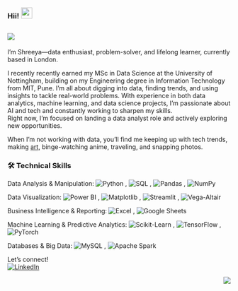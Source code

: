 

### Hii! <img src="https://emojis.slackmojis.com/emojis/images/1536351075/4594/blob-wave.gif" width="25"/>

##  <img src="https://readme-typing-svg.demolab.com?font=Fira+Code&pause=1000&color=16F7AA&width=435&lines=Ex+Data+Analyst+%40+Foliage+Outdoors;MSc+Data+Science+%40+UoN+(Merit);3x+Google+Certified+Professional;Data+Scientist;AI+Enthusiast"/>

I’m Shreeya—data enthusiast, problem-solver, and lifelong learner, currently based in London. <br/> 

I recently recently earned my MSc in Data Science at the University of Nottingham, building on my Engineering degree in Information Technology from MIT, Pune. I’m all about digging into data, finding trends, and using insights to tackle real-world problems. With experience in both data analytics, machine learning, and data science projects, I’m passionate about AI and tech and constantly working to sharpen my skills. <br/>
Right now, I’m focused on landing a data analyst role and actively exploring new opportunities. <br/>

When I’m not working with data, you’ll find me keeping up with tech trends, making [art](https://www.tumblr.com/blog/sketchink), binge-watching anime, traveling, and snapping photos.
 


### 🛠️ Technical Skills   <br/> 

Data Analysis & Manipulation:  ![Python](https://img.shields.io/badge/-Python-black?logo=python&logoColor=white) ,  ![SQL](https://img.shields.io/badge/-SQL-black?logo=mysql&logoColor=white) ,  ![Pandas](https://img.shields.io/badge/-Pandas-black?logo=pandas&logoColor=white) ,  ![NumPy](https://img.shields.io/badge/-NumPy-black?logo=numpy&logoColor=white)  

Data Visualization: ![Power BI](https://img.shields.io/badge/-Power%20BI-black?logo=powerbi&logoColor=white) ,  ![Matplotlib](https://img.shields.io/badge/-Matplotlib-black?logo=plotly&logoColor=white) , ![Streamlit](https://img.shields.io/badge/-Streamlit-black?logo=streamlit&logoColor=white) , ![Vega-Altair](https://img.shields.io/badge/-Vega%20Altair-black?logo=vega&logoColor=white)  

Business Intelligence & Reporting:  ![Excel](https://img.shields.io/badge/-Excel-black?logo=microsoftexcel&logoColor=white) , ![Google Sheets](https://img.shields.io/badge/-Google%20Sheets-black?logo=googlesheets&logoColor=white)  

Machine Learning & Predictive Analytics: ![Scikit-Learn](https://img.shields.io/badge/-Scikit--Learn-black?logo=scikitlearn&logoColor=white) , ![TensorFlow](https://img.shields.io/badge/-TensorFlow-black?logo=tensorflow&logoColor=white) , ![PyTorch](https://img.shields.io/badge/-PyTorch-black?logo=pytorch&logoColor=white)  


Databases & Big Data: ![MySQL](https://img.shields.io/badge/-MySQL-black?logo=mysql&logoColor=white) , ![Apache Spark](https://img.shields.io/badge/-Apache%20Spark-black?logo=apachespark&logoColor=white)  





Let’s connect!  <br/> 
[<img alt="LinkedIn" src="https://img.shields.io/badge/LinkedIn-%23003B1F.svg?&style=for-the-badge&logo=LinkedIn&logoColor=white" />](https://www.linkedin.com/in/shreeyakumbhoje/)


<img src="https://vbr.nathanchung.dev/badge?page_id=Shriyaak.Shriyaak&color=16F7AA" style="float: right;"/>


